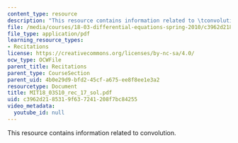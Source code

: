 ```yaml
---
content_type: resource
description: "This resource contains information related to \tconvolution."
file: /media/courses/18-03-differential-equations-spring-2010/c3962d2185319f637241208f7bc84255_MIT18_03S10_rec_17_sol.pdf
file_type: application/pdf
learning_resource_types:
- Recitations
license: https://creativecommons.org/licenses/by-nc-sa/4.0/
ocw_type: OCWFile
parent_title: Recitations
parent_type: CourseSection
parent_uid: 4b0e29d9-bfd2-45cf-a675-ee8f8ee1e3a2
resourcetype: Document
title: MIT18_03S10_rec_17_sol.pdf
uid: c3962d21-8531-9f63-7241-208f7bc84255
video_metadata:
  youtube_id: null
---
```

This resource contains information related to 	convolution.
